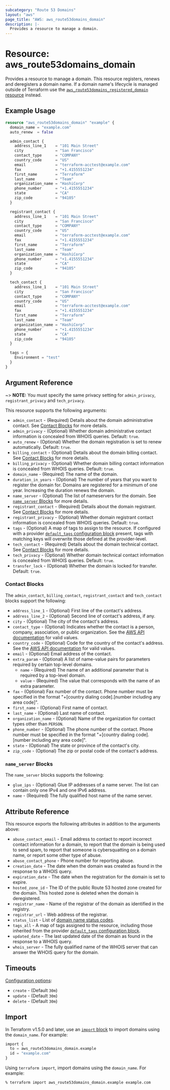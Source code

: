 ```yaml
---
subcategory: "Route 53 Domains"
layout: "aws"
page_title: "AWS: aws_route53domains_domain"
description: |-
  Provides a resource to manage a domain.
---
```


# Resource: aws_route53domains_domain

Provides a resource to manage a domain. This resource registers, renews and deregisters a domain name. If a domain name's lifecycle is managed outside of Terraform use the [`aws_route53domains_registered_domain` resource](route53domains_registered_domain.html) instead.

## Example Usage

```terraform
resource "aws_route53domains_domain" "example" {
  domain_name = "example.com"
  auto_renew  = false

  admin_contact {
    address_line_1    = "101 Main Street"
    city              = "San Francisco"
    contact_type      = "COMPANY"
    country_code      = "US"
    email             = "terraform-acctest@example.com"
    fax               = "+1.4155551234"
    first_name        = "Terraform"
    last_name         = "Team"
    organization_name = "HashiCorp"
    phone_number      = "+1.4155551234"
    state             = "CA"
    zip_code          = "94105"
  }

  registrant_contact {
    address_line_1    = "101 Main Street"
    city              = "San Francisco"
    contact_type      = "COMPANY"
    country_code      = "US"
    email             = "terraform-acctest@example.com"
    fax               = "+1.4155551234"
    first_name        = "Terraform"
    last_name         = "Team"
    organization_name = "HashiCorp"
    phone_number      = "+1.4155551234"
    state             = "CA"
    zip_code          = "94105"
  }

  tech_contact {
    address_line_1    = "101 Main Street"
    city              = "San Francisco"
    contact_type      = "COMPANY"
    country_code      = "US"
    email             = "terraform-acctest@example.com"
    fax               = "+1.4155551234"
    first_name        = "Terraform"
    last_name         = "Team"
    organization_name = "HashiCorp"
    phone_number      = "+1.4155551234"
    state             = "CA"
    zip_code          = "94105"
  }

  tags = {
    Environment = "test"
  }
}
```

## Argument Reference

~> **NOTE:** You must specify the same privacy setting for `admin_privacy`, `registrant_privacy` and `tech_privacy`.

This resource supports the following arguments:

* `admin_contact` - (Required) Details about the domain administrative contact. See [Contact Blocks](#contact-blocks) for more details.
* `admin_privacy` - (Optional) Whether domain administrative contact information is concealed from WHOIS queries. Default: `true`.
* `auto_renew` - (Optional) Whether the domain registration is set to renew automatically. Default: `true`.
* `billing_contact` - (Optional) Details about the domain billing contact. See [Contact Blocks](#contact-blocks) for more details.
* `billing_privacy` - (Optional) Whether domain billing contact information is concealed from WHOIS queries. Default: `true`.
* `domain_name` - (Required) The name of the domain.
* `duration_in_years` - (Optional) The number of years that you want to register the domain for. Domains are registered for a minimum of one year. Increasing the duration renews the domain.
* `name_server` - (Optional) The list of nameservers for the domain. See [`name_server` Blocks](#name_server-blocks) for more details.
* `registrant_contact` - (Required) Details about the domain registrant. See [Contact Blocks](#contact-blocks) for more details.
* `registrant_privacy` - (Optional) Whether domain registrant contact information is concealed from WHOIS queries. Default: `true`.
* `tags` - (Optional) A map of tags to assign to the resource. If configured with a provider [`default_tags` configuration block](https://registry.terraform.io/providers/hashicorp/aws/latest/docs#default_tags-configuration-block) present, tags with matching keys will overwrite those defined at the provider-level.
* `tech_contact` - (Required) Details about the domain technical contact. See [Contact Blocks](#contact-blocks) for more details.
* `tech_privacy` - (Optional) Whether domain technical contact information is concealed from WHOIS queries. Default: `true`.
* `transfer_lock` - (Optional) Whether the domain is locked for transfer. Default: `true`.

### Contact Blocks

The `admin_contact`, `billing_contact`, `registrant_contact` and `tech_contact` blocks support the following:

* `address_line_1` - (Optional) First line of the contact's address.
* `address_line_2` - (Optional) Second line of contact's address, if any.
* `city` - (Optional) The city of the contact's address.
* `contact_type` - (Optional) Indicates whether the contact is a person, company, association, or public organization. See the [AWS API documentation](https://docs.aws.amazon.com/Route53/latest/APIReference/API_domains_ContactDetail.html#Route53Domains-Type-domains_ContactDetail-ContactType) for valid values.
* `country_code` - (Optional) Code for the country of the contact's address. See the [AWS API documentation](https://docs.aws.amazon.com/Route53/latest/APIReference/API_domains_ContactDetail.html#Route53Domains-Type-domains_ContactDetail-CountryCode) for valid values.
* `email` - (Optional) Email address of the contact.
* `extra_param` - (Optional) A list of name-value pairs for parameters required by certain top-level domains.
    * `name` - (Required) The name of an additional parameter that is required by a top-level domain.
    * `value` - (Required) The value that corresponds with the name of an extra parameter.
* `fax` - (Optional) Fax number of the contact. Phone number must be specified in the format "+[country dialing code].[number including any area code]".
* `first_name` - (Optional) First name of contact.
* `last_name` - (Optional) Last name of contact.
* `organization_name` - (Optional) Name of the organization for contact types other than `PERSON`.
* `phone_number` - (Optional) The phone number of the contact. Phone number must be specified in the format "+[country dialing code].[number including any area code]".
* `state` - (Optional) The state or province of the contact's city.
* `zip_code` - (Optional) The zip or postal code of the contact's address.

### `name_server` Blocks

The `name_server` blocks supports the following:

* `glue_ips` - (Optional) Glue IP addresses of a name server. The list can contain only one IPv4 and one IPv6 address.
* `name` - (Required) The fully qualified host name of the name server.

## Attribute Reference

This resource exports the following attributes in addition to the arguments above:

* `abuse_contact_email` - Email address to contact to report incorrect contact information for a domain, to report that the domain is being used to send spam, to report that someone is cybersquatting on a domain name, or report some other type of abuse.
* `abuse_contact_phone` - Phone number for reporting abuse.
* `creation_date` - The date when the domain was created as found in the response to a WHOIS query.
* `expiration_date` - The date when the registration for the domain is set to expire.
* `hosted_zone_id` - The ID of the public Route 53 hosted zone created for the domain. This hosted zone is deleted when the domain is deregistered.
* `registrar_name` - Name of the registrar of the domain as identified in the registry.
* `registrar_url` - Web address of the registrar.
* `status_list` - List of [domain name status codes](https://www.icann.org/resources/pages/epp-status-codes-2014-06-16-en).
* `tags_all` - A map of tags assigned to the resource, including those inherited from the provider [`default_tags` configuration block](https://registry.terraform.io/providers/hashicorp/aws/latest/docs#default_tags-configuration-block).
* `updated_date` - The last updated date of the domain as found in the response to a WHOIS query.
* `whois_server` - The fully qualified name of the WHOIS server that can answer the WHOIS query for the domain.

## Timeouts

[Configuration options](https://developer.hashicorp.com/terraform/language/resources/syntax#operation-timeouts):

- `create` - (Default `30m`)
- `update` - (Default `30m`)
- `delete` - (Default `30m`)

## Import

In Terraform v1.5.0 and later, use an [`import` block](https://developer.hashicorp.com/terraform/language/import) to import domains using the `domain_name`. For example:

```terraform
import {
  to = aws_route53domains_domain.example
  id = "example.com"
}
```

Using `terraform import`, import domains using the `domain_name`. For example:

```console
% terraform import aws_route53domains_domain.example example.com
```
